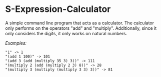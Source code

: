 # S-Expression-Calculator
A simple command line program that acts as a calculator.
The calculator only performs on the operators "add" and "multiply". 
Additionally, since it only considers the digits, it only works on natural numbers.

*Examples:*

```
"1" -> 1
"(add 1 100)" -> 101
"(add 3 (add (multiply 35 3) 3))" -> 111
"(multiply 2 (add (multiply 2 3) 8))" -> 28
"(multiply 3 (multiply (multiply 3 3) 3))" -> 81

```
